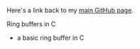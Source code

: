 Here's a link back to my [main GitHub page](http://troydhanson.github.io/).

Ring buffers in C

* a basic ring buffer in C


